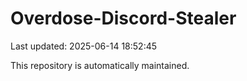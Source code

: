 # Overdose-Discord-Stealer

Last updated: 2025-06-14 18:52:45

This repository is automatically maintained.
